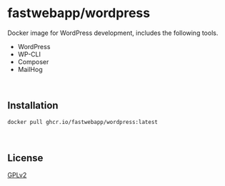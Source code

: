 # fastwebapp/wordpress

Docker image for WordPress development, includes the following tools.

- WordPress
- WP-CLI
- Composer
- MailHog

<!---------------------------------><br>

## Installation

```sh
docker pull ghcr.io/fastwebapp/wordpress:latest
```

<!---------------------------------><br>

## License

[GPLv2](LICENSE)
